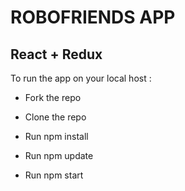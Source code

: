 # ROBOFRIENDS APP

## React + Redux

To run the app on your local host :

- Fork the repo
  
- Clone the repo

- Run npm install
- Run npm update
- Run npm start



